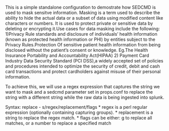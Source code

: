 This is a simple standalone configuration to demostrate how SEDCMD is used to mask sensitve information.
Masking is a term used to describe the ability to hide the actual data or a subset of data using modified content like characters or numbers.
It is used to protect private or sensitive data by deleting or encrypting it.Use cases for data masking include the following:
1)Privacy Rule standards and disclosure of individuals’ health information (known as protected health information or PHI) 
by entities subject to the Privacy Rules.Protection Of sensitive patient health information from being disclosed without the patient’s consent or knowledge.
Eg.The Health Insurance Portability and Accountability Act(HIPAA)
2) Payment Card Industry Data Security Standard (PCI DSS),a widely accepted set of policies and procedures intended to optimize the security of credit, debit 
and cash card transactions and protect cardholders against misuse of their personal information.

To achieve this, we will use a regex expression that captures the string we want to mask and a sedcmd parameter set in props.conf to replace the 
string with a different string while the raw data is being ingested into splunk.

Syntax:
    replace - s/regex/replacement/flags
      * regex is a perl regular expression (optionally containing capturing
        groups).
      * replacement is a string to replace the regex match.
      * flags can be either: g to replace all matches, or a number to
        replace a specified match
